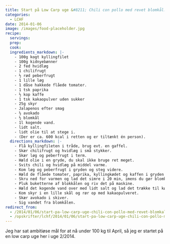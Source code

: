 ```yaml
---
title: Start på Low Carp uge &#8211; Chili con pollo med revet blomkål.
categories:
  - LCHF
date: 2014-01-06
image: /images/food-placeholder.jpg
recipe:
  servings:
  prep:
  cook:
  ingredients_markdown: |-
    - 100g kogt kyllingfilet
    - 100g kidnyebønner
    - 2 fed hvidløg
    - 1 chilifrugt
    - ½ rød peberfrugt
    - 1 lille løg
    - 1 dåse hakkede flåede tomater.
    - 1 tsk paprika
    - ½ kop kaffe
    - 1 tsk kakaopulver uden sukker
    - 25g skyr
    - Jalapenos efter smag
    - ½ avokado
    - ½ blomkål
    - 1l kogende vand.
    - lidt salt.
    - lidt olie til at stege i.
    - (Der er ca. 600 kcal i retten og er tiltænkt én person).
  directions_markdown: |-
    - Flå kyllingfileten i tråde, brug evt. en gaffel.
    - Skær chilifrugt og hvidløg i små stykker.
    - Skær løg og peberfrugt i term.
    - Hæld olie i en gryde, du skal ikke bruge ret meget.
    - Svits chili og hvidløg på middel varme.
    - Kom løg og peberfrugt i gryden og steg videre.
    - Hæld de flåede tomater, paprika, kyllingkødet og kaffen i gryden og lad det koge op.
    - Skru ned for varmen og lad det simre i 20 min, imens du gør blomkål klar.
    - Pluk buketterne af blokkålen og riv det på maskine.
    - Hæld det kogende vand over med lidt salt og lad det trække til kødblandingen er klar.
    - Kom skyr i en lille skål og rør op med kakaopulveret.
    - Skær avokado i skiver.
    - Sig vandet fra blomkålen.
redirect_from:
  - /2014/01/06/start-pa-low-carp-uge-chili-con-pollo-med-revet-blomkal
  - /opskrifter/lchf/2014/01/06/start-pa-low-carp-uge-chili-con-pollo-med-revet-blomkal
---
```


Jeg har sat ambitiøse mål for at nå under 100 kg til April, så jeg er startet på en low carp uge her i uge 2/2014.
